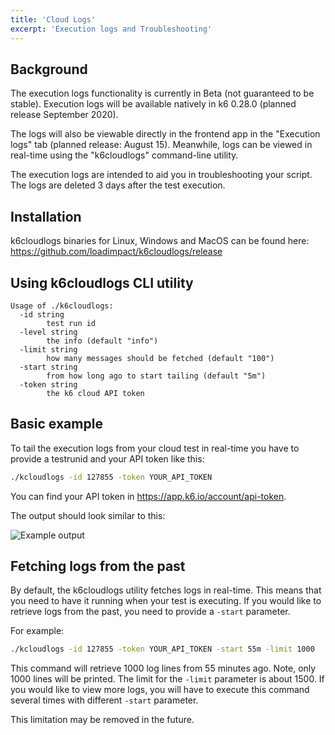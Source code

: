 ```yaml
---
title: 'Cloud Logs'
excerpt: 'Execution logs and Troubleshooting'
---
```


## Background

The execution logs functionality is currently in Beta (not guaranteed to be stable). Execution logs will be available natively in k6 0.28.0 (planned release September 2020).

The logs will also be viewable directly in the frontend app in the "Execution logs" tab (planned release: August 15). Meanwhile, logs can be viewed in real-time using the "k6cloudlogs" command-line utility.

The execution logs are intended to aid you in troubleshooting your script. The logs are deleted 3 days after the test execution.

## Installation

k6cloudlogs binaries for Linux, Windows and MacOS can be found here: https://github.com/loadimpact/k6cloudlogs/release


## Using k6cloudlogs CLI utility


```text
Usage of ./k6cloudlogs:
  -id string
    	test run id
  -level string
    	the info (default "info")
  -limit string
    	how many messages should be fetched (default "100")
  -start string
    	from how long ago to start tailing (default "5m")
  -token string
    	the k6 cloud API token
```

## Basic example

To tail the execution logs from your cloud test in real-time you have to provide a testrunid and your API token like this:

```bash
./kcloudlogs -id 127855 -token YOUR_API_TOKEN
```

You can find your API token in https://app.k6.io/account/api-token. 

The output should look similar to this:

![Example output](/images/11%PCloug%Logs/cloud-logs-example-output.png)


## Fetching logs from the past

By default, the k6cloudlogs utility fetches logs in real-time. This means that you need to have it running when your test is executing.
If you would like to retrieve logs from the past, you need to provide a `-start` parameter. 

For example:

```bash
./kcloudlogs -id 127855 -token YOUR_API_TOKEN -start 55m -limit 1000
```

This command will retrieve 1000 log lines from 55 minutes ago. Note, only 1000 lines will be printed. The limit for the `-limit` parameter is about 1500. 
If you would like to view more logs, you will have to execute this command several times with different `-start` parameter. 

This limitation may be removed in the future.

